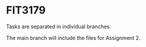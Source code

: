# FIT3179

Tasks are separated in individual branches.

The main branch will include the files for Assignment 2.
